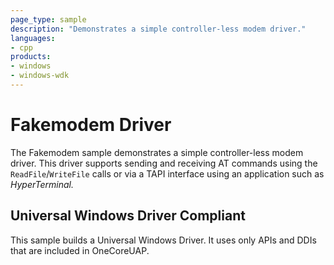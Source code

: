 ```yaml
---
page_type: sample
description: "Demonstrates a simple controller-less modem driver."
languages:
- cpp
products:
- windows
- windows-wdk
---
```


<!---
    name: Fakemodem Driver
    platform: KMDF
    language: cpp
    category: Network
    description: Demonstrates a simple controller-less modem driver.
    samplefwlink: http://go.microsoft.com/fwlink/p/?LinkId=617733
--->

# Fakemodem Driver

The Fakemodem sample demonstrates a simple controller-less modem driver. This driver supports sending and receiving AT commands using the `ReadFile`/`WriteFile` calls or via a TAPI interface using an application such as *HyperTerminal.*

## Universal Windows Driver Compliant

This sample builds a Universal Windows Driver. It uses only APIs and DDIs that are included in OneCoreUAP.
